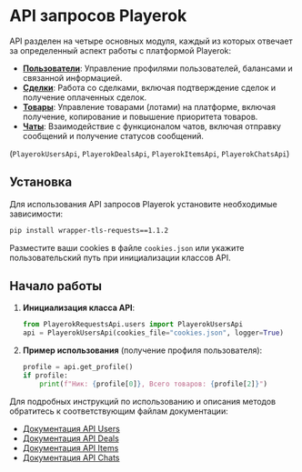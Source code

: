 # API запросов Playerok

API разделен на четыре основных модуля, каждый из которых отвечает за определенный аспект работы с платформой Playerok:

- **[Пользователи](#пользователи)**: Управление профилями пользователей, балансами и связанной информацией.
- **[Сделки](#сделки)**: Работа со сделками, включая подтверждение сделок и получение оплаченных сделок.
- **[Товары](#товары)**: Управление товарами (лотами) на платформе, включая получение, копирование и повышение приоритета товаров.
- **[Чаты](#чаты)**: Взаимодействие с функционалом чатов, включая отправку сообщений и получение статусов сообщений.

(`PlayerokUsersApi`, `PlayerokDealsApi`, `PlayerokItemsApi`, `PlayerokChatsApi`)

## Установка

Для использования API запросов Playerok установите необходимые зависимости:

```bash
pip install wrapper-tls-requests==1.1.2
```

Разместите ваши cookies в файле `cookies.json` или укажите пользовательский путь при инициализации классов API.

## Начало работы

1. **Инициализация класса API**:
   ```python
   from PlayerokRequestsApi.users import PlayerokUsersApi
   api = PlayerokUsersApi(cookies_file="cookies.json", logger=True)
   ```

2. **Пример использования** (получение профиля пользователя):
   ```python
   profile = api.get_profile()
   if profile:
       print(f"Ник: {profile[0]}, Всего товаров: {profile[2]}")
   ```

Для подробных инструкций по использованию и описания методов обратитесь к соответствующим файлам документации:

- [Документация API Users](users.md)
- [Документация API Deals](deals.md)
- [Документация API Items](items.md)
- [Документация API Chats](chats.md)
